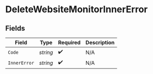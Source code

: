 # DeleteWebsiteMonitorInnerError


## Fields

| Field              | Type               | Required           | Description        |
| ------------------ | ------------------ | ------------------ | ------------------ |
| `Code`             | *string*           | :heavy_check_mark: | N/A                |
| `InnerError`       | *string*           | :heavy_check_mark: | N/A                |
